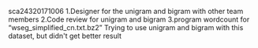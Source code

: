 sca24320171006
1.Designer for the unigram and bigram with other team members
2.Code review for unigram and bigram
3.program wordcount for “wseg_simplified_cn.txt.bz2” Trying to use unigram and bigram with this dataset, but didn't get better result

